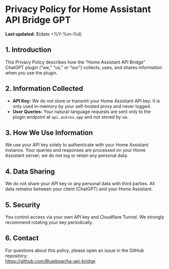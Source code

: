 # Privacy Policy for Home Assistant API Bridge GPT

**Last updated:** $(date +%Y-%m-%d)

## 1. Introduction  
This Privacy Policy describes how the “Home Assistant API Bridge” ChatGPT plugin (“we,” “us,” or “our”) collects, uses, and shares information when you use the plugin.

## 2. Information Collected  
- **API Key:** We do not store or transmit your Home Assistant API key. It is only used in-memory by your self-hosted proxy and never logged.  
- **User Queries:** Your natural-language requests are sent only to the plugin endpoint at `api.askrex.app` and not stored by us.

## 3. How We Use Information  
We use your API key solely to authenticate with your Home Assistant instance. Your queries and responses are processed on your Home Assistant server; we do not log or retain any personal data.

## 4. Data Sharing  
We do not share your API key or any personal data with third parties. All data remains between your client (ChatGPT) and your Home Assistant.

## 5. Security  
You control access via your own API key and Cloudflare Tunnel. We strongly recommend rotating your key periodically.

## 6. Contact  
For questions about this policy, please open an issue in the GitHub repository:  
https://github.com/Blueibear/ha-api-bridge
